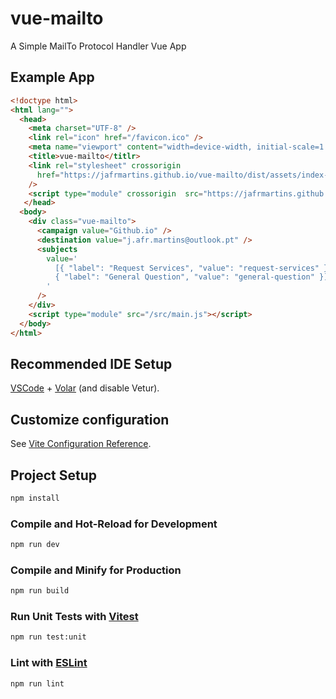 # vue-mailto

A Simple MailTo Protocol Handler Vue App

## Example App

```html
<!doctype html>
<html lang="">
  <head>
    <meta charset="UTF-8" />
    <link rel="icon" href="/favicon.ico" />
    <meta name="viewport" content="width=device-width, initial-scale=1.0" />
    <title>vue-mailto</titlr>
    <link rel="stylesheet" crossorigin 
      href="https://jafrmartins.github.io/vue-mailto/dist/assets/index-B16qIcyN.css"
    />
    <script type="module" crossorigin  src="https://jafrmartins.github.io/vue-mailto/dist/assets/index-BPOu8uFY.js"></script>        
   </head>
  <body>
    <div class="vue-mailto">
      <campaign value="Github.io" />
      <destination value="j.afr.martins@outlook.pt" />
      <subjects
        value='
          [{ "label": "Request Services", "value": "request-services" },
          { "label": "General Question", "value": "general-question" }]
        '
      />
    </div>
    <script type="module" src="/src/main.js"></script>
  </body>
</html>
```

## Recommended IDE Setup

[VSCode](https://code.visualstudio.com/) + [Volar](https://marketplace.visualstudio.com/items?itemName=Vue.volar) (and disable Vetur).

## Customize configuration

See [Vite Configuration Reference](https://vite.dev/config/).

## Project Setup

```sh
npm install
```

### Compile and Hot-Reload for Development

```sh
npm run dev
```

### Compile and Minify for Production

```sh
npm run build
```

### Run Unit Tests with [Vitest](https://vitest.dev/)

```sh
npm run test:unit
```

### Lint with [ESLint](https://eslint.org/)

```sh
npm run lint
```
